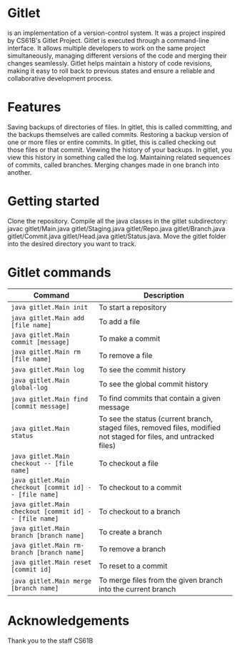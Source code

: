 # Gitlet
is an implementation of a version-control system. It was a project inspired by CS61B's Gitlet Project. Gitlet is executed through a command-line interface. 
It allows multiple developers to work on the same project simultaneously, managing different versions of the code and merging their changes seamlessly. 
Gitlet helps maintain a history of code revisions, making it easy to roll back to previous states and ensure a reliable and collaborative development process.

# Features
Saving backups of directories of files. In gitlet, this is called committing, and the backups themselves are called commits.
Restoring a backup version of one or more files or entire commits. In gitlet, this is called checking out those files or that commit.
Viewing the history of your backups. In gitlet, you view this history in something called the log.
Maintaining related sequences of commits, called branches.
Merging changes made in one branch into another.

# Getting started
Clone the repository. Compile all the java classes in the gitlet subdirectory: javac gitlet/Main.java gitlet/Staging.java gitlet/Repo.java gitlet/Branch.java gitlet/Commit.java gitlet/Head.java gitlet/Status.java.
Move the gitlet folder into the desired directory you want to track. 

# Gitlet commands
| Command | Description |
| ------- | ----------- |
| `java gitlet.Main init` | To start a repository |
| `java gitlet.Main add [file name]` | To add a file |
| `java gitlet.Main commit [message]` | To make a commit |
| `java gitlet.Main rm [file name]` | To remove a file |
| `java gitlet.Main log` | To see the commit history |
| `java gitlet.Main global-log` | To see the global commit history |
| `java gitlet.Main find [commit message]` | To find commits that contain a given message |
| `java gitlet.Main status` | To see the status (current branch, staged files, removed files, modified not staged for files, and untracked files) |
| `java gitlet.Main checkout -- [file name]` | To checkout a file |
| `java gitlet.Main checkout [commit id] -- [file name]` | To checkout to a commit |
| `java gitlet.Main checkout [commit id] -- [file name]` | To checkout to a branch |
| `java gitlet.Main branch [branch name]` | To create a branch |
| `java gitlet.Main rm-branch [branch name]` | To remove a branch |
| `java gitlet.Main reset [commit id]` | To reset to a commit |
| `java gitlet.Main merge [branch name]` | To merge files from the given branch into the current branch |

# Acknowledgements
Thank you to the staff CS61B



